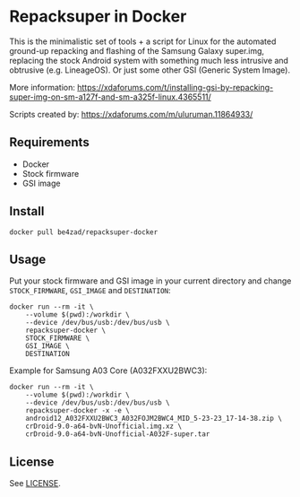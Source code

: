 # Repacksuper in Docker
This is the minimalistic set of tools + a script for Linux for the automated
ground-up repacking and flashing of the Samsung Galaxy super.img, replacing
the stock Android system with something much less intrusive and obtrusive
(e.g. LineageOS). Or just some other GSI (Generic System Image).

More information:
https://xdaforums.com/t/installing-gsi-by-repacking-super-img-on-sm-a127f-and-sm-a325f-linux.4365511/

Scripts created by:
https://xdaforums.com/m/uluruman.11864933/

## Requirements
* Docker
* Stock firmware
* GSI image

## Install
`docker pull be4zad/repacksuper-docker`

## Usage
Put your stock firmware and GSI image in your current directory and
change `STOCK_FIRMWARE`, `GSI_IMAGE` and `DESTINATION`:

```
docker run --rm -it \
    --volume $(pwd):/workdir \
    --device /dev/bus/usb:/dev/bus/usb \
    repacksuper-docker \
    STOCK_FIRMWARE \
    GSI_IMAGE \
    DESTINATION
```

Example for Samsung A03 Core (A032FXXU2BWC3):

```
docker run --rm -it \
    --volume $(pwd):/workdir \
    --device /dev/bus/usb:/dev/bus/usb \
    repacksuper-docker -x -e \
    android12_A032FXXU2BWC3_A032FOJM2BWC4_MID_5-23-23_17-14-38.zip \
    crDroid-9.0-a64-bvN-Unofficial.img.xz \
    crDroid-9.0-a64-bvN-Unofficial-A032F-super.tar
```

## License
See [LICENSE](./LICENSE).
